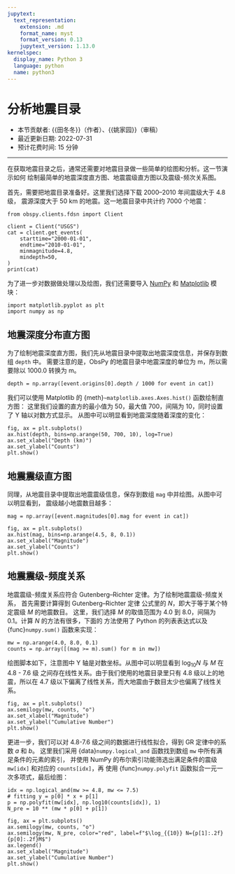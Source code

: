 ```yaml
---
jupytext:
  text_representation:
    extension: .md
    format_name: myst
    format_version: 0.13
    jupytext_version: 1.13.0
kernelspec:
  display_name: Python 3
  language: python
  name: python3
---
```


# 分析地震目录

- 本节贡献者: {{田冬冬}}（作者）、{{姚家园}}（审稿）
- 最近更新日期: 2022-07-31
- 预计花费时间: 15 分钟

---

在获取地震目录之后，通常还需要对地震目录做一些简单的绘图和分析。这一节演示如何
绘制最简单的地震深度直方图、地震震级直方图以及震级-频次关系图。

首先，需要把地震目录准备好。这里我们选择下载 2000–2010 年间震级大于 4.8 级，
震源深度大于 50 km 的地震。这一地震目录中共计约 7000 个地震：
```{code-cell} ipython3
from obspy.clients.fdsn import Client

client = Client("USGS")
cat = client.get_events(
    starttime="2000-01-01",
    endtime="2010-01-01",
    minmagnitude=4.8,
    mindepth=50,
)
print(cat)
```

为了进一步对数据做处理以及绘图，我们还需要导入 [NumPy](https://numpy.org/)
和 [Matplotlib](https://matplotlib.org/) 模块：
```{code-cell} ipython3
import matplotlib.pyplot as plt
import numpy as np
```

## 地震深度分布直方图

为了绘制地震深度直方图，我们先从地震目录中提取出地震深度信息，并保存到数组 `depth` 中。
需要注意的是，ObsPy 的地震目录中地震深度的单位为 m，所以需要除以 1000.0 转换为 m。

```{code-cell} ipython3
depth = np.array([event.origins[0].depth / 1000 for event in cat])
```

我们可以使用 Matplotlib 的 {meth}`~matplotlib.axes.Axes.hist()` 函数绘制直方图：
这里我们设置的直方的最小值为 50，最大值 700，间隔为 10，同时设置了 Y 轴以对数方式显示。
从图中可以明显看到地震深度随着深度的变化：
```{code-cell} ipython3
fig, ax = plt.subplots()
ax.hist(depth, bins=np.arange(50, 700, 10), log=True)
ax.set_xlabel("Depth (km)")
ax.set_ylabel("Counts")
plt.show()
```

## 地震震级直方图

同理，从地震目录中提取出地震震级信息，保存到数组 `mag` 中并绘图。从图中可以明显看到，
震级越小地震数目越多：

```{code-cell} ipython3
mag = np.array([event.magnitudes[0].mag for event in cat])

fig, ax = plt.subplots()
ax.hist(mag, bins=np.arange(4.5, 8, 0.1))
ax.set_xlabel("Magnitude")
ax.set_ylabel("Counts")
plt.show()
```

## 地震震级-频度关系

地震震级-频度关系应符合 Gutenberg–Richter 定律。为了绘制地震震级-频度关系，
首先需要计算得到 Gutenberg–Richter 定律 公式里的 $N$，即大于等于某个特定震级 $M$ 的地震数目。
这里，我们选择 $M$ 的取值范围为 4.0 到 8.0，间隔为 0.1。计算 $N$ 的方法有很多，下面的
方法使用了 Python 的列表表达式以及 {func}`numpy.sum()` 函数来实现：
```{code-cell} ipython3
mw = np.arange(4.0, 8.0, 0.1)
counts = np.array([(mag >= m).sum() for m in mw])
```

绘图脚本如下，注意图中 Y 轴是对数坐标。从图中可以明显看到 $\log_{10}N$ 与 $M$ 在 4.8 - 7.6 级
之间存在线性关系。由于我们使用的地震目录里只有 4.8 级以上的地震，所以在 4.7 级以下偏离了线性关系，而大地震由于数目太少也偏离了线性关系。
```{code-cell} ipython3
fig, ax = plt.subplots()
ax.semilogy(mw, counts, "o")
ax.set_xlabel("Magnitude")
ax.set_ylabel("Cumulative Number")
plt.show()
```

更进一步，我们可以对 4.8-7.6 级之间的数据进行线性拟合，得到 GR 定律中的系数 $a$ 和 $b$。
这里我们采用 {data}`numpy.logical_and` 函数找到数组 `mw` 中所有满足条件的元素的索引，
并使用 NumPy 的布尔索引功能筛选出满足条件的震级 `mw[idx]` 和对应的 `counts[idx]`，再
使用 {func}`numpy.polyfit` 函数拟合一元一次多项式，最后绘图：
```{code-cell} ipython3
idx = np.logical_and(mw >= 4.8, mw <= 7.5)
# fitting y = p[0] * x + p[1]
p = np.polyfit(mw[idx], np.log10(counts[idx]), 1)
N_pre = 10 ** (mw * p[0] + p[1])

fig, ax = plt.subplots()
ax.semilogy(mw, counts, "o")
ax.semilogy(mw, N_pre, color="red", label=f"$\log_{{10}} N={p[1]:.2f}{p[0]:.2f}M$")
ax.legend()
ax.set_xlabel("Magnitude")
ax.set_ylabel("Cumulative Number")
plt.show()
```
